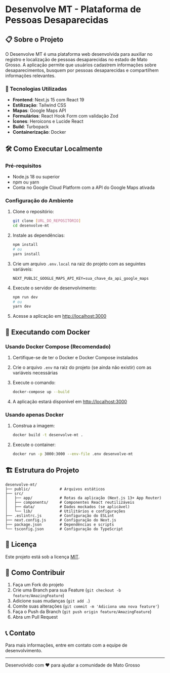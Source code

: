# Desenvolve MT - Plataforma de Pessoas Desaparecidas

## 📋 Sobre o Projeto

O Desenvolve MT é uma plataforma web desenvolvida para auxiliar no registro e localização de pessoas desaparecidas no estado de Mato Grosso. A aplicação permite que usuários cadastrem informações sobre desaparecimentos, busquem por pessoas desaparecidas e compartilhem informações relevantes.

### 🚀 Tecnologias Utilizadas

- **Frontend**: Next.js 15 com React 19
- **Estilização**: Tailwind CSS
- **Mapas**: Google Maps API
- **Formulários**: React Hook Form com validação Zod
- **Ícones**: Heroicons e Lucide React
- **Build**: Turbopack
- **Containerização**: Docker

## 🛠️ Como Executar Localmente

### Pré-requisitos

- Node.js 18 ou superior
- npm ou yarn
- Conta no Google Cloud Platform com a API do Google Maps ativada

### Configuração do Ambiente

1. Clone o repositório:
   ```bash
   git clone [URL_DO_REPOSITÓRIO]
   cd desenvolve-mt
   ```

2. Instale as dependências:
   ```bash
   npm install
   # ou
   yarn install
   ```

3. Crie um arquivo `.env.local` na raiz do projeto com as seguintes variáveis:
   ```env
   NEXT_PUBLIC_GOOGLE_MAPS_API_KEY=sua_chave_da_api_google_maps
   ```

4. Execute o servidor de desenvolvimento:
   ```bash
   npm run dev
   # ou
   yarn dev
   ```

5. Acesse a aplicação em [http://localhost:3000](http://localhost:3000)

## 🐳 Executando com Docker

### Usando Docker Compose (Recomendado)

1. Certifique-se de ter o Docker e Docker Compose instalados

2. Crie o arquivo `.env` na raiz do projeto (se ainda não existir) com as variáveis necessárias

3. Execute o comando:
   ```bash
   docker-compose up --build
   ```

4. A aplicação estará disponível em [http://localhost:3000](http://localhost:3000)

### Usando apenas Docker

1. Construa a imagem:
   ```bash
   docker build -t desenvolve-mt .
   ```

2. Execute o container:
   ```bash
   docker run -p 3000:3000 --env-file .env desenvolve-mt
   ```

## 🏗️ Estrutura do Projeto

```
desenvolve-mt/
├── public/             # Arquivos estáticos
├── src/
│   ├── app/            # Rotas da aplicação (Next.js 13+ App Router)
│   ├── components/     # Componentes React reutilizáveis
│   ├── data/           # Dados mockados (se aplicável)
│   └── lib/            # Utilitários e configurações
├── .eslintrc.js        # Configuração do ESLint
├── next.config.js      # Configuração do Next.js
├── package.json        # Dependências e scripts
└── tsconfig.json       # Configuração do TypeScript
```

## 📝 Licença

Este projeto está sob a licença [MIT](LICENSE).

## 🤝 Como Contribuir

1. Faça um Fork do projeto
2. Crie uma Branch para sua Feature (`git checkout -b feature/AmazingFeature`)
3. Adicione suas mudanças (`git add .`)
4. Comite suas alterações (`git commit -m 'Adiciona uma nova feature'`)
5. Faça o Push da Branch (`git push origin feature/AmazingFeature`)
6. Abra um Pull Request

## 📞 Contato

Para mais informações, entre em contato com a equipe de desenvolvimento.

---

Desenvolvido com ❤️ para ajudar a comunidade de Mato Grosso

